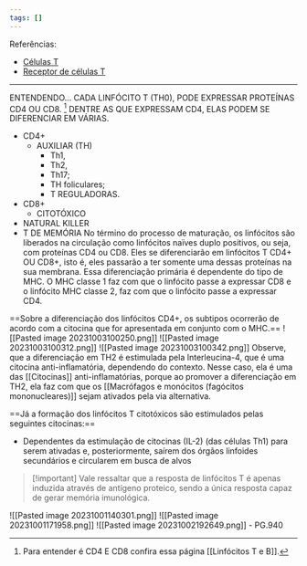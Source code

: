 ```yaml
---
tags: []
---
```

Referências: 
* [Células T](https://www.lecturio.com/pt/concepts/celulas-t/#lecturio-toc__Desenvolvimento%20das%20C%C3%A9lulas%20T)
* [Receptor de células T](https://en.wikipedia.org/wiki/T-cell_receptor)
--- 
ENTENDENDO... CADA LINFÓCITO T (TH0), PODE EXPRESSAR PROTEÍNAS CD4 OU CD8. [^1] DENTRE AS QUE EXPRESSAM CD4, ELAS PODEM SE DIFERENCIAR EM VÁRIAS. 
* CD4+
	* AUXILIAR (TH)
		* Th1, 
		* Th2, 
		* Th17;
		* TH foliculares; 
		* T REGULADORAS. 
* CD8+ 
	* CITOTÓXICO 
* NATURAL KILLER 
* T DE MEMÓRIA
No término do processo de maturação, os linfócitos são liberados na circulação como linfócitos naïves duplo positivos, ou seja, com proteínas CD4 ou CD8. Eles se diferenciarão em linfócitos T CD4+ OU CD8+, isto é, eles passarão a ter somente uma dessas proteínas na sua membrana. Essa diferenciação primária é dependente do tipo de MHC. O MHC classe 1 faz com que o linfócito passe a expressar CD8 e o linfócito MHC classe 2, faz com que o linfócito passe a expressar CD4. 

==Sobre a diferenciação dos linfócitos CD4+, os subtipos ocorrerão de acordo com a citocina que for apresentada em conjunto com o MHC.==
![[Pasted image 20231003100250.png]]
![[Pasted image 20231003100312.png]]
![[Pasted image 20231003100342.png]]
Observe, que a diferenciação em TH2 é estimulada pela Interleucina-4, que é uma citocina anti-inflamatória, dependendo do contexto. Nesse caso, ela é uma das [[Citocinas]] anti-inflamatórias, porque ao promover a diferenciação em TH2, ela faz com que os [[Macrófagos e monócitos (fagócitos mononucleares)]] sejam ativados pela via alternativa. 

==Já a formação dos linfócitos T citotóxicos são estimulados pelas seguintes citocinas:==
- Dependentes da estimulação de citocinas (IL-2) (das células Th1) para serem ativadas e, posteriormente, saírem dos órgãos linfoides secundários e circularem em busca de alvos

>[!important] Vale ressaltar que a resposta de linfócitos T é apenas induzida através de antígeno proteico, sendo a única resposta capaz de gerar memória imunológica.

![[Pasted image 20231001140301.png]]
![[Pasted image 20231001171958.png]]
![[Pasted image 20231002192649.png]]  - PG.940

[^1]: Para entender é CD4 E CD8 confira essa página [[Linfócitos T e B]].